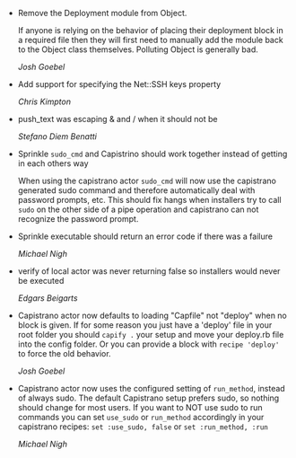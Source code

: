 *   Remove the Deployment module from Object.  

    If anyone is relying on the behavior of placing their deployment block in a required 
    file then they will first need to manually add the module back to the Object class
    themselves.  Polluting Object is generally bad.

    *Josh Goebel*
    
*   Add support for specifying the Net::SSH keys property

    *Chris Kimpton*

*   push_text was escaping & and / when it should not be

    *Stefano Diem Benatti*

*   Sprinkle `sudo_cmd` and Capistrino should work together instead of getting in each others way
    
    When using the capistrano actor `sudo_cmd` will now use the capistrano
    generated sudo command and therefore automatically deal with password
    prompts, etc.  This should fix hangs when installers try to call `sudo` on 
    the other side of a pipe operation and capistrano can not recognize the
    password prompt.

*   Sprinkle executable should return an error code if there was a failure

    *Michael Nigh*
    
*   verify of local actor was never returning false so installers would never be executed

    *Edgars Beigarts*

*   Capistrano actor now defaults to loading "Capfile" not "deploy" when no block is given.
    If for some reason you just have a 'deploy' file in your root folder you
    should `capify .` your setup and move your deploy.rb file into the config
    folder.  Or you can provide a block with `recipe 'deploy'` to force the
    old behavior.
    
    *Josh Goebel*
    
*   Capistrano actor now uses the configured setting of `run_method`, instead of always sudo.
    The default Capistrano setup prefers sudo, so nothing should change for 
    most users.  If you want to NOT use sudo to run commands you can set 
    `use_sudo` or `run_method` accordingly in your capistrano recipes:
    `set :use_sudo, false` or `set :run_method, :run`
    
    *Michael Nigh*
